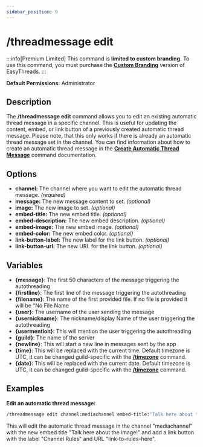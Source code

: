 ```yaml
---
sidebar_position: 9
---
```


# /threadmessage edit

:::info[Premium Limited]
This command is **limited to custom branding**. To use this command, you must purchase the **[Custom Branding](https://ezsys.link/premium)** version of EasyThreads.
:::

**Default Permissions:** Administrator

## Description
The **/threadmessage edit** command allows you to edit an existing automatic thread message in a specific channel. This is useful for updating the content, embed, or link button of a previously created automatic thread message. Please note, that this only works if there is already an automatic thread message set in the channel. You can find information about how to create an automatic thread message in the **[Create Automatic Thread Message](/docs/easythreads/automations/threadmessage/threadmessage-create)** command documentation.

## Options
- **channel:** The channel where you want to edit the automatic thread message. *(required)*
- **message:** The new message content to set. *(optional)*
- **image:** The new image to set. *(optional)*
- **embed-title:** The new embed title. *(optional)*
- **embed-description:** The new embed description. *(optional)*
- **embed-image:** The new embed image. *(optional)*
- **embed-color:** The new embed color. *(optional)*
- **link-button-label:** The new label for the link button. *(optional)*
- **link-button-url:** The new URL for the link button. *(optional)*

## Variables
- **\{message}**: The first 50 characters of the message triggering the autothreading
- **\{firstline}**: The first line of the message triggering the autothreading
- **\{filename}**: The name of the first provided file. If no file is provided it will be "No File Name
- **\{user}**: The username of the user sending the message
- **\{usernickname}**: The nickname/display Name of the user triggering the autothreading
- **\{usermention}**: This will mention the user triggering the autothreading
- **\{guild}**: The name of the server
- **\{newline}**: This will start a new line in messages sent by the app
- **\{time}**: This will be replaced with the current time. Default timezone is UTC, it can be changed guild-specific with the **[/timezone](/docs/easythreads/general/timezone)** command.
- **\{date}**: This will be replaced with the current date. Default timezone is UTC, it can be changed guild-specific with the **[/timezone](/docs/easythreads/general/timezone)** command.

## Examples
**Edit an automatic thread message:**
```bash
/threadmessage edit channel:mediachannel embed-title:"Talk here about the image!" link-button-label:"Channel Rules" link-button-url:"link-to-rules-here"
```
This will edit the automatic thread message in the channel "mediachannel" with the new embed title "Talk here about the image!" and add a link button with the label "Channel Rules" and URL "link-to-rules-here".
